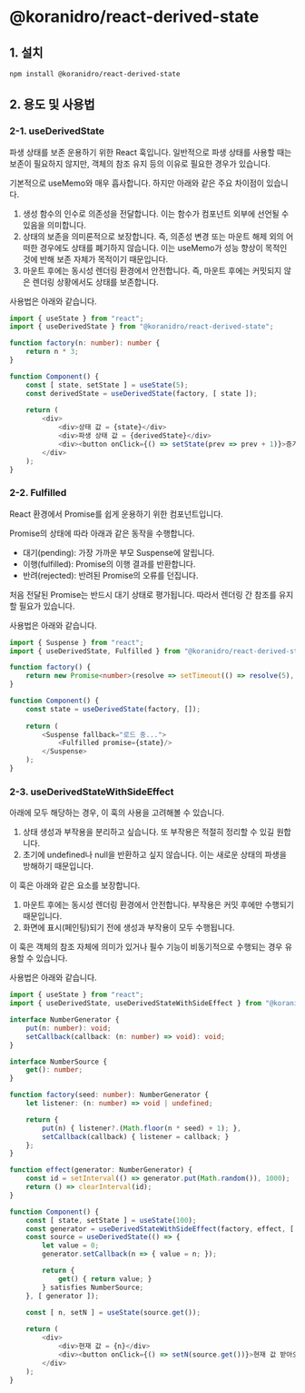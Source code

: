 # @koranidro/react-derived-state

## 1. 설치

```bash
npm install @koranidro/react-derived-state
```

## 2. 용도 및 사용법

### 2-1. useDerivedState

파생 상태를 보존 운용하기 위한 React 훅입니다. 일반적으로 파생 상태를 사용할 때는 보존이 필요하지 않지만, 객체의 참조 유지 등의 이유로 필요한 경우가 있습니다.

기본적으로 useMemo와 매우 흡사합니다. 하지만 아래와 같은 주요 차이점이 있습니다.

1. 생성 함수의 인수로 의존성을 전달합니다. 이는 함수가 컴포넌트 외부에 선언될 수 있음을 의미합니다.
2. 상태의 보존을 의미론적으로 보장합니다. 즉, 의존성 변경 또는 마운트 해제 외의 어떠한 경우에도 상태를 폐기하지 않습니다. 이는 useMemo가 성능 향상이 목적인 것에 반해 보존 자체가 목적이기 때문입니다.
3. 마운트 후에는 동시성 렌더링 환경에서 안전합니다. 즉, 마운트 후에는 커밋되지 않은 렌더링 상황에서도 상태를 보존합니다.

사용법은 아래와 같습니다.

```typescript
import { useState } from "react";
import { useDerivedState } from "@koranidro/react-derived-state";

function factory(n: number): number {
    return n * 3;
}

function Component() {
    const [ state, setState ] = useState(5);
    const derivedState = useDerivedState(factory, [ state ]);
    
    return (
        <div>
            <div>상태 값 = {state}</div>
            <div>파생 상태 값 = {derivedState}</div>
            <div><button onClick={() => setState(prev => prev + 1)}>증가!</button></div>
        </div>
    );
}
```

### 2-2. Fulfilled

React 환경에서 Promise를 쉽게 운용하기 위한 컴포넌트입니다.

Promise의 상태에 따라 아래과 같은 동작을 수행합니다.

- 대기(pending): 가장 가까운 부모 Suspense에 알립니다.
- 이행(fulfilled): Promise의 이행 결과를 반환합니다.
- 반려(rejected): 반려된 Promise의 오류를 던집니다.

처음 전달된 Promise는 반드시 대기 상태로 평가됩니다. 따라서 렌더링 간 참조를 유지할 필요가 있습니다.

사용법은 아래와 같습니다.

```typescript
import { Suspense } from "react";
import { useDerivedState, Fulfilled } from "@koranidro/react-derived-state";

function factory() {
    return new Promise<number>(resolve => setTimeout(() => resolve(5), 5000));
}

function Component() {
    const state = useDerivedState(factory, []);
    
    return (
        <Suspense fallback="로드 중...">
            <Fulfilled promise={state}/>
        </Suspense>
    );
}
```

### 2-3. useDerivedStateWithSideEffect

아래에 모두 해당하는 경우, 이 훅의 사용을 고려해볼 수 있습니다.

1. 상태 생성과 부작용을 분리하고 싶습니다. 또 부작용은 적절히 정리할 수 있길 원합니다.
2. 초기에 undefined나 null을 반환하고 싶지 않습니다. 이는 새로운 상태의 파생을 방해하기 때문입니다.

이 훅은 아래와 같은 요소를 보장합니다.

1. 마운트 후에는 동시성 렌더링 환경에서 안전합니다. 부작용은 커밋 후에만 수행되기 때문입니다.
2. 화면에 표시(페인팅)되기 전에 생성과 부작용이 모두 수행됩니다.

이 훅은 객체의 참조 자체에 의미가 있거나 필수 기능이 비동기적으로 수행되는 경우 유용할 수 있습니다.

사용법은 아래와 같습니다.

```typescript
import { useState } from "react";
import { useDerivedState, useDerivedStateWithSideEffect } from "@koranidro/react-derived-state";

interface NumberGenerator {
    put(n: number): void;
    setCallback(callback: (n: number) => void): void;
}

interface NumberSource {
    get(): number;
}

function factory(seed: number): NumberGenerator {
    let listener: (n: number) => void | undefined;

    return {
        put(n) { listener?.(Math.floor(n * seed) + 1); },
        setCallback(callback) { listener = callback; }
    };
}

function effect(generator: NumberGenerator) {
    const id = setInterval(() => generator.put(Math.random()), 1000);
    return () => clearInterval(id);
}

function Component() {
    const [ state, setState ] = useState(100);
    const generator = useDerivedStateWithSideEffect(factory, effect, [ state ]);
    const source = useDerivedState(() => {
        let value = 0;
        generator.setCallback(n => { value = n; });

        return {
            get() { return value; }
        } satisfies NumberSource;
    }, [ generator ]);

    const [ n, setN ] = useState(source.get());
    
    return (
        <div>
            <div>현재 값 = {n}</div>
            <div><button onClick={() => setN(source.get())}>현재 값 받아오기!</button></div>
        </div>
    );
}
```